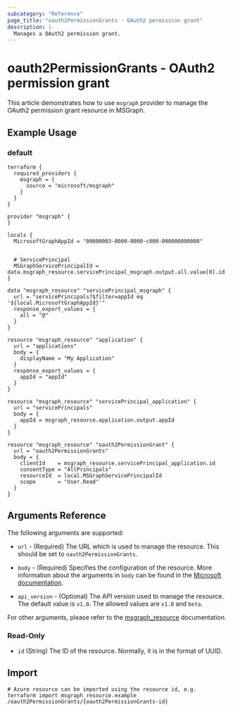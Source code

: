 ```yaml
---
subcategory: "Reference"
page_title: "oauth2PermissionGrants - OAuth2 permission grant"
description: |-
  Manages a OAuth2 permission grant.
---
```


# oauth2PermissionGrants - OAuth2 permission grant

This article demonstrates how to use `msgraph` provider to manage the OAuth2 permission grant resource in MSGraph.

## Example Usage

### default

```hcl
terraform {
  required_providers {
    msgraph = {
      source = "microsoft/msgraph"
    }
  }
}

provider "msgraph" {
}

locals {
  MicrosoftGraphAppId = "00000003-0000-0000-c000-000000000000"


  # ServicePrincipal
  MSGraphServicePrincipalId = data.msgraph_resource.servicePrincipal_msgraph.output.all.value[0].id
}

data "msgraph_resource" "servicePrincipal_msgraph" {
  url = "servicePrincipals?$filter=appId eq '${local.MicrosoftGraphAppId}'"
  response_export_values = {
    all = "@"
  }
}

resource "msgraph_resource" "application" {
  url = "applications"
  body = {
    displayName = "My Application"
  }
  response_export_values = {
    appId = "appId"
  }
}

resource "msgraph_resource" "servicePrincipal_application" {
  url = "servicePrincipals"
  body = {
    appId = msgraph_resource.application.output.appId
  }
}

resource "msgraph_resource" "oauth2PermissionGrant" {
  url = "oauth2PermissionGrants"
  body = {
    clientId    = msgraph_resource.servicePrincipal_application.id
    consentType = "AllPrincipals"
    resourceId  = local.MSGraphServicePrincipalId
    scope       = "User.Read"
  }
}

```



## Arguments Reference

The following arguments are supported:

* `url` - (Required) The URL which is used to manage the resource. This should be set to `oauth2PermissionGrants`.

* `body` - (Required) Specifies the configuration of the resource. More information about the arguments in `body` can be found in the [Microsoft documentation](https://learn.microsoft.com/en-us/azure/templates/oauth2PermissionGrants?pivots=deployment-language-terraform).

* `api_version` - (Optional) The API version used to manage the resource. The default value is `v1.0`. The allowed values are `v1.0` and `beta`.

For other arguments, please refer to the [msgraph_resource](https://registry.terraform.io/providers/Microsoft/msgraph/latest/docs/resources/resource) documentation.

### Read-Only

- `id` (String) The ID of the resource. Normally, it is in the format of UUID.

## Import

 ```shell
 # Azure resource can be imported using the resource id, e.g.
 terraform import msgraph_resource.example /oauth2PermissionGrants/{oauth2PermissionGrants-id}
 ```
